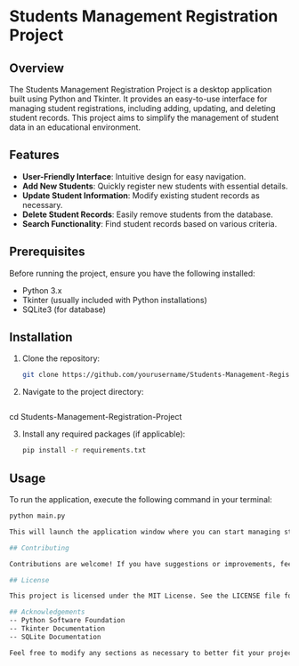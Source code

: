 # Students Management Registration Project

## Overview

The Students Management Registration Project is a desktop application built using Python and Tkinter. It provides an easy-to-use interface for managing student registrations, 
including adding, updating, and deleting student records. This project aims to simplify the management of student data in an educational environment.

## Features

- **User-Friendly Interface**: Intuitive design for easy navigation.
- **Add New Students**: Quickly register new students with essential details.
- **Update Student Information**: Modify existing student records as necessary.
- **Delete Student Records**: Easily remove students from the database.
- **Search Functionality**: Find student records based on various criteria.

## Prerequisites

Before running the project, ensure you have the following installed:

- Python 3.x
- Tkinter (usually included with Python installations)
- SQLite3 (for database)

## Installation

1. Clone the repository:
   ```bash
   git clone https://github.com/yourusername/Students-Management-Registration-Project.git
   
2. Navigate to the project directory:
   ```bash
cd Students-Management-Registration-Project

3. Install any required packages (if applicable):
    ```bash
    pip install -r requirements.txt

## Usage

To run the application, execute the following command in your terminal:
  ```bash
python main.py

This will launch the application window where you can start managing student registrations.

## Contributing

Contributions are welcome! If you have suggestions or improvements, feel free to fork the repository and submit a pull request.

## License

This project is licensed under the MIT License. See the LICENSE file for details.

## Acknowledgements
-- Python Software Foundation
-- Tkinter Documentation
-- SQLite Documentation

Feel free to modify any sections as necessary to better fit your project specifics!



